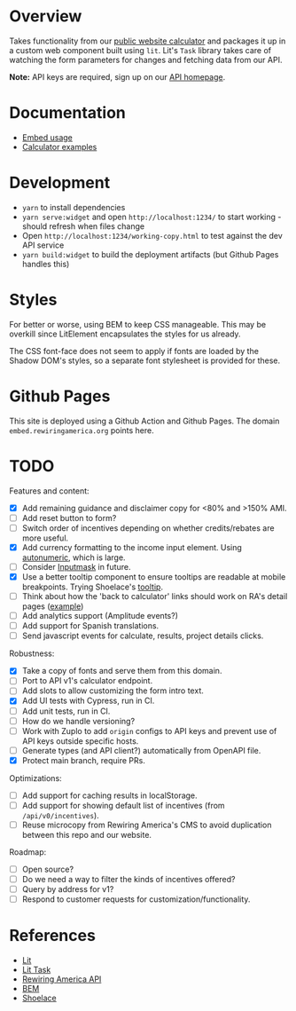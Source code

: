 # Overview

Takes functionality from our [public website calculator](https://www.rewiringamerica.org/app/ira-calculator) and packages it up in a custom web component built using `lit`. Lit's `Task` library takes care of watching the form parameters for changes
and fetching data from our API.

__Note:__ API keys are required, sign up on our [API homepage](https://www.rewiringamerica.org/api).

# Documentation

 * [Embed usage](https://api.rewiringamerica.org/docs/v0/embed)
 * [Calculator examples](https://glitch.com/~rewiring-america-calculator-widget)


# Development

 * `yarn` to install dependencies
 * `yarn serve:widget` and open `http://localhost:1234/` to start working - should refresh when files change
 * Open `http://localhost:1234/working-copy.html` to test against the dev API service
 * `yarn build:widget` to build the deployment artifacts (but Github Pages handles this)

# Styles

For better or worse, using BEM to keep CSS manageable. This may be overkill since LitElement encapsulates the styles for us already.

The CSS font-face does not seem to apply if fonts are loaded by the Shadow DOM's styles, so a separate font stylesheet is provided for these.

# Github Pages

This site is deployed using a Github Action and Github Pages. The domain `embed.rewiringamerica.org` points here.

# TODO

Features and content:
 * [x] Add remaining guidance and disclaimer copy for <80% and >150% AMI.
 * [ ] Add reset button to form?
 * [ ] Switch order of incentives depending on whether credits/rebates are more useful.
 * [x] Add currency formatting to the income input element. Using [autonumeric](http://autonumeric.org), which is large.
 * [ ] Consider [Inputmask](https://robinherbots.github.io/Inputmask/#/documentation/numeric) in future.
 * [x] Use a better tooltip component to ensure tooltips are readable at mobile breakpoints. Trying Shoelace's [tooltip](https://shoelace.style/components/tooltip).
 * [ ] Think about how the 'back to calculator' links should work on RA's detail pages ([example](https://www.rewiringamerica.org/app/ira-calculator/information/electrical-panel))
 * [ ] Add analytics support (Amplitude events?)
 * [ ] Add support for Spanish translations.
 * [ ] Send javascript events for calculate, results, project details clicks.

Robustness:
 * [x] Take a copy of fonts and serve them from this domain.
 * [ ] Port to API v1's calculator endpoint.
 * [ ] Add slots to allow customizing the form intro text.
 * [x] Add UI tests with Cypress, run in CI.
 * [ ] Add unit tests, run in CI.
 * [ ] How do we handle versioning?
 * [ ] Work with Zuplo to add `origin` configs to API keys and prevent use of API keys outside specific hosts.
 * [ ] Generate types (and API client?) automatically from OpenAPI file.
 * [x] Protect main branch, require PRs.

Optimizations:
 * [ ] Add support for caching results in localStorage.
 * [ ] Add support for showing default list of incentives (from `/api/v0/incentives`).
 * [ ] Reuse microcopy from Rewiring America's CMS to avoid duplication between this repo and our website.

Roadmap:
 * [ ] Open source?
 * [ ] Do we need a way to filter the kinds of incentives offered?
 * [ ] Query by address for v1?
 * [ ] Respond to customer requests for customization/functionality.

# References

 * [Lit](https://lit.dev)
 * [Lit Task](https://github.com/lit/lit/tree/main/packages/labs/task)
 * [Rewiring America API](https://api.rewiringamerica.org/docs/)
 * [BEM](https://getbem.com/introduction/)
 * [Shoelace](https://shoelace.style)
